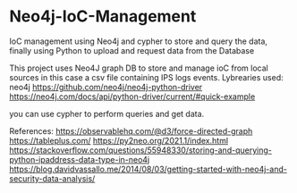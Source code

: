 # Neo4j-IoC-Management
IoC management using Neo4j and cypher to store and query the data, finally using Python to upload and request data from the Database

This project uses Neo4J graph DB to store and manage ioC from local sources in this case a csv file containing IPS logs events. 
Lybrearies used:
neo4j
https://github.com/neo4j/neo4j-python-driver
https://neo4j.com/docs/api/python-driver/current/#quick-example

you can use cypher to perform queries and get data.

References:
https://observablehq.com/@d3/force-directed-graph
https://tableplus.com/
https://py2neo.org/2021.1/index.html
https://stackoverflow.com/questions/55948330/storing-and-querying-python-ipaddress-data-type-in-neo4j
https://blog.davidvassallo.me/2014/08/03/getting-started-with-neo4j-and-security-data-analysis/
